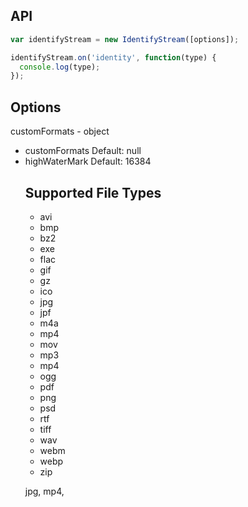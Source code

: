 ## API

```js
var identifyStream = new IdentifyStream([options]);

identifyStream.on('identity', function(type) {
  console.log(type);
});
```

## Options

customFormats - object

* customFormats <object> Default: null
* highWaterMark <integer> Default: 16384

## Supported File Types

* avi
* bmp
* bz2
* exe
* flac
* gif
* gz
* ico
* jpg
* jpf
* m4a
* mp4
* mov
* mp3
* mp4
* ogg
* pdf
* png
* psd
* rtf
* tiff
* wav
* webm
* webp
* zip

jpg, mp4,
